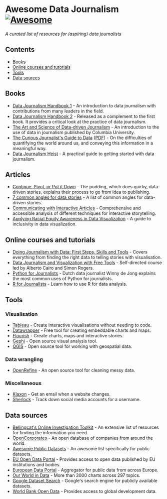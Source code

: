 # Awesome Data Journalism [![Awesome](https://awesome.re/badge-flat.svg)](https://awesome.re)
_A curated list of resources for (aspiring) data journalists_

## Contents
* [Books](#books)
* [Online courses and tutorials](#online-courses-and-tutorials)
* [Tools](#tools)
* [Data sources](#data-sources)

## Books
* [Data Journalism Handbook 1](https://datajournalism.com/read/handbook/one) - An introduction to data journalism with contributions from many leaders in the field.
* [Data Journalism Handbook 2](https://datajournalism.com/read/handbook/two) -  Released as a complement to the first book. It provides a critical look at the practice of data journalism.
* [The Art and Science of Data-driven Journalism](https://academiccommons.columbia.edu/doi/10.7916/D8Q531V1) - An introduction to the use of data in journalism published by Columbia University.
* [The Curious Journalist's Guide to Data](https://www.cjr.org/tow_center_reports/the_curious_journalists_guide_to_data.php) ([PDF](https://assets.documentcloud.org/documents/2790871/Curious-Journalist-S-Guide-to-Data.pdf)) - On the difficulties of quantifying the world around us, and conveying this information in a meaningful way.
* [Data Journalism Heist](https://leanpub.com/DataJournalismHeist) - A practical guide to getting started with data journalism.

## Articles
* [Continue, Pivot, or Put it Down](https://pudding.cool/process/pivot-continue-down/) - The pudding, which does quirky, data-driven stories, explains their process to go from idea to publishing.
* [7 common angles for data stories](https://onlinejournalismblog.com/2020/08/11/here-are-the-7-types-of-stories-most-often-found-in-data/) - A list of common angles for data-driven stories. 
* [Communicating with Interactive Articles](https://distill.pub/2020/communicating-with-interactive-articles/) - Comprehensive and accessible analysis of different techniques for interactive storytelling.
* [Applying Racial Equity Awareness in Data Visualization](https://medium.com/@urban_institute/applying-racial-equity-awareness-in-data-visualization-bd359bf7a7ff) - A guide to inclusivity in data visualization.

## Online courses and tutorials
* [Doing Journalism with Data: First Steps, Skills and Tools](https://datajournalism.com/watch/doing-journalism-with-data-first-steps-skills-and-tools) - Covers everything from finding the right data to telling stories with visualisation.
* [Data Journalism and Visualization with Free Tools](https://journalismcourses.org/course/data-journalism-and-visualization-with-free-tools/) - Self-directed course led by Alberto Cairo and Simon Rogers.
* [Python for Journalists](https://datajournalism.com/watch/python-for-journalists) - Dutch data journalist Winny de Jong explains the most common uses of Python for journalists.
* [R for Journalists](https://learn.r-journalism.com/en/) - Learn how to use R for data analysis.

## Tools
### Visualisation
* [Tableau](https://www.tableau.com) - Create interactive visualisations without needing to code.
* [Datawrapper](https://www.datawrapper.de) - Free tool for creating embeddable charts and maps.
* [Flourish](https://flourish.studio) - Create charts, maps and interactive stories.
* [Gephi](https://gephi.org) - Open source visual analysis tool.
* [QGIS](https://qgis.org/en/site/) - Open source tool for working with geospatial data.

### Data wrangling
* [OpenRefine](https://openrefine.org) - An open source tool for cleaning messy data.

### Miscellaneous
* [Klaxon](https://github.com/themarshallproject/klaxon) - Get an email when a website changes.
* [Sherlock](https://github.com/sherlock-project/sherlock) - Track down social media accounts for a username.

## Data sources
* [Bellingcat's Online Investigation Toolkit](https://docs.google.com/document/d/1BfLPJpRtyq4RFtHJoNpvWQjmGnyVkfE2HYoICKOGguA/edit) - An extensive list of resources for finding the information you need.
* [OpenCorporates](https://opencorporates.com) - An open database of companies from around the world.
* [Awesome Public Datasets](https://github.com/awesomedata/awesome-public-datasets) - An awesome list specifically for public datasets.
* [EU Open Data Portal](https://data.europa.eu/euodp/en/home) - Provides access to open data published by EU institutions and bodies.
* [European Data Portal](https://www.europeandataportal.eu/en) - Aggregator for public data from across Europe.
* [Our World in Data](https://ourworldindata.org/#entries) - More than 3000 charts across 297 topics.
* [Google Dataset Search](https://datasetsearch.research.google.com) - Google's search engine for publicly available datasets.
* [World Bank Open Data](https://data.worldbank.org) - Provides access to global development data.
